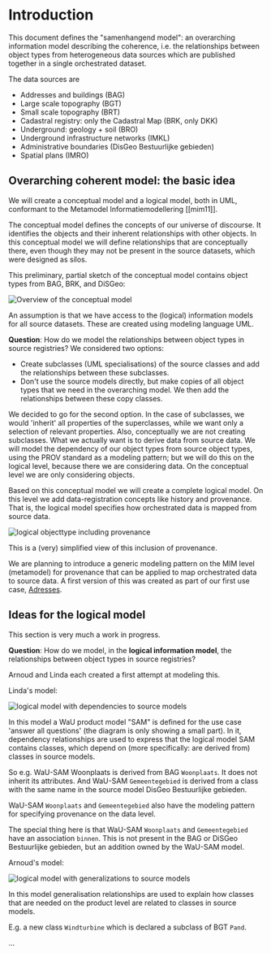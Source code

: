 # Introduction

This document defines the "samenhangend model": an overarching information model describing the coherence, i.e. the relationships between object types from heterogeneous data sources which are published together in a single orchestrated dataset. 

The data sources are 
- Addresses and buildings (BAG) 
- Large scale topography (BGT)
- Small scale topography (BRT)
- Cadastral registry: only the Cadastral Map (BRK, only DKK)
- Underground: geology + soil (BRO)
- Underground infrastructure networks (IMKL)
- Administrative boundaries (DisGeo Bestuurlijke gebieden)
- Spatial plans (IMRO)

## Overarching coherent model: the basic idea

We will create a conceptual model and a logical model, both in UML, conformant to the Metamodel Informatiemodellering [[mim11]]. 

The conceptual model defines the concepts of our universe of discourse. It identifies the objects and their inherent relationships with other objects. In this conceptual model we will define relationships that are conceptually there, even though they may not be present in the source datasets, which were designed as silos.

This preliminary, partial sketch of the conceptual model contains object types from BAG, BRK, and DiSGeo: 

![Overview of the conceptual model](./media/sm2.png)

An assumption is that we have access to the (logical) information models for all source datasets. These are created using modeling language UML. 

**Question**: How do we model the relationships between object types in source registries? We considered two options:  
- Create subclasses (UML specialisations) of the source classes and add the relationships between these subclasses. 
- Don't use the source models directly, but make copies of all object types that we need in the overarching model. We then add the relationships between these copy classes. 

We decided to go for the second option. In the case of subclasses, we would 'inherit' all properties of the superclasses, while we want only a selection of relevant properties. Also, conceptually we are not creating subclasses. What we actually want is to derive data from source data. We will model the dependency of our object types from source object types, using the PROV standard as a modeling pattern; but we will do this on the logical level, because there we are considering data. On the conceptual level we are only considering objects. 

Based on this conceptual model we will create a complete logical model. On this level we add data-registration concepts like history and provenance. That is, the logical model specifies how orchestrated data is mapped from source data. 

![logical objecttype including provenance](./media/sm.png)

This is a (very) simplified view of this inclusion of provenance. 

We are planning to introduce a generic modeling pattern on the MIM level (metamodel) for provenance that can be applied to map orchestrated data to source data. A first version of this was created as part of our first use case, [Adresses](https://geonovum.github.io/WaU-UC1/#EAID_18371C99_5129_4c39_8E20_83CED8FF19B9). 

## Ideas for the logical model

<aside class="note">This section is very much a work in progress.</aside>

**Question**: How do we model, in the **logical information model**, the relationships between object types in source registries? 

Arnoud and Linda each created a first attempt at modeling this. 

Linda's model: 

![logical model with dependencies to source models](./media/lm-lvdb.png)

In this model a WaU product model "SAM" is defined for the use case 'answer all questions' (the diagram is only showing a small part). In it, dependency relationships are used to express that the logical model SAM contains classes, which depend on (more specifically: are derived from) classes in source models. 

So e.g. WaU-SAM Woonplaats is derived from BAG `Woonplaats`. It does not inherit its attributes. And WaU-SAM `Gemeentegebied` is derived from a class with the same name in the source model DisGeo Bestuurlijke gebieden. 

WaU-SAM `Woonplaats` and `Gemeentegebied` also have the modeling pattern for specifying provenance on the data level. 

The special thing here is that WaU-SAM `Woonplaats` and `Gemeentegebied` have an association `binnen`. This is not present in the BAG or DiSGeo Bestuurlijke gebieden, but an addition owned by the WaU-SAM model. 

Arnoud's model: 

![logical model with generalizations to source models](./media/lm-adb.png)

In this model generalisation relationships are used to explain how classes that are needed on the product level are related to classes in source models. 

E.g. a new class `Windturbine` which is declared a subclass of BGT `Pand`.

...